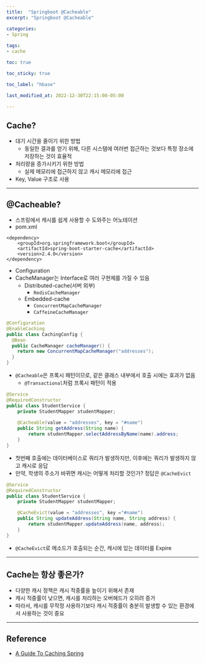 ```yaml
---
title:  "Springboot @Cacheable"
excerpt: "Springboot @Cacheable"

categories:
- Spring
  
tags:
- cache

toc: true

toc_sticky: true

toc_label: "hbase"

last_modified_at: 2022-12-30T22:15:00-05:00

---
```


## Cache?

- 대기 시간을 줄이기 위한 방법
  - 동일한 결과를 얻기 위해, 다른 시스템에 여러번 접근하는 것보다 특정 장소에 저장하는 것이 효율적
- 처리량을 증가시키기 위한 방법
  - 실제 메모리에 접근하지 않고 캐시 메모리에 접근
- Key, Value 구조로 사용

---

## @Cacheable?

- 스프링에서 캐시를 쉽게 사용할 수 도와주는 어노테이션
- pom.xml

~~~pom
<dependency>
    <groupId>org.springframework.boot</groupId>
    <artifactId>spring-boot-starter-cache</artifactId>
    <version>2.4.0</version>
</dependency>
~~~

- Configuration
- CacheManager는 Interface로 여러 구현체를 가질 수 있음 
  - Distributed-cache(서버 외부)
    - `RedisCacheManager`
  - Embedded-cache
    - `ConcurrentMapCacheManager`
    - `CaffeineCacheManager`

~~~java
@Configuration
@EnableCaching
public class CachingConfig {
  @Bean
  public CacheManager cacheManager() {
    return new ConcurrentMapCacheManager("addresses");
  }
}
~~~

- `@Cacheable`은 프록시 패턴이므로, 같은 클래스 내부에서 호출 시에는 효과가 없음
  - `@Transactional`처럼 프록시 패턴이 적용

~~~java
@Service
@RequiredConstructor
public class StudentService {
    private StudentMapper studentMapper;
    
    @Cacheable(value = "addresses", key = "#name") 
    public String getAddress(String name) {
        return studentMapper.selectAddressByName(name).address;
    }
}
~~~

- 첫번째 호출에는 데이터베이스로 쿼리가 발생하지만, 이후에는 쿼리가 발생하지 않고 캐시로 응답
- 만약, 학생의 주소가 바뀌면 캐시는 어떻게 처리할 것인가? 정답은 `@CacheEvict`

~~~java
@Service
@RequiredConstructor
public class StudentService {
    private StudentMapper studentMapper;

    @CacheEvict(value = "addresses", key ="#name") 
    public String updateAddress(String name, String address) {
        return studentMapper.updateAddress(name, address);   
    }
}
~~~

- `@CacheEvict`로 메소드가 호출되는 순간, 캐시에 있는 데이터를 Expire

---

## Cache는 항상 좋은가?

- 다양한 캐시 정책은 캐시 적중률을 높이기 위해서 존재
- 캐시 적중률이 낮으면, 캐시를 처리하는 오버헤드가 오히려 증가
- 따라서, 캐시를 무작정 사용하기보다 캐시 적중률이 충분히 발생할 수 있는 환경에서 사용하는 것이 중요

---

## Reference
- [A Guide To Caching Spring](https://www.baeldung.com/spring-cache-tutorial)